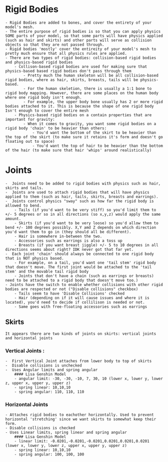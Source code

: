 # Rigid Bodies
	- Rigid Bodies are added to bones, and cover the entirety of your model's mesh.
	- The entire purpose of rigid bodies is so that you can apply physics SOME parts of your model, so that some parts will have physics applied (such as hair and skirts) and other parts will serve as collision objects so that they are not passed through.
	- Rigid bodies 'mostly' cover the entireity of your model's mesh to pretty much ensure that all physics rules are applied. 
	- There are two types of rigid bodies: collision-based rigid bodies and physics-based rigid bodies
		- Collison-based rigid bodies are used for making sure that physics-based based rigid bodies don't pass through them
			- Pretty much the human skeleton will be all collision-based rigid bodies, where as hair, skirts, breasts, tails will be physics-based.
			- For the human skeletion, there is usually a 1:1 bone to rigid body mapping. However, there are some places on the human body where one rigid body isn't enough.
			- For example, the upper body bone usually has 2 or more rigid bodies attached to it. This is because the shape of one rigid body Isn't enough to cover the entire mesh
		- Physics-based rigid bodies on a contain properties that are important for gravity:
			- When it comes to gravity, you want some rigid bodies on a rigid body 'chain' to be heavier than others:
				- You'd want the bottom of the skirt to be heavier than the top of the skirt (to make sure it retains it's form and doesn't go floating out to space)
				- You'd want the top of hair to be heavier than the bottom of the hair (to make sure that hair 'whips' around realistically)



# Joints
	-  Joints need to be added to rigid bodies with physics such as hair, skirts and tails.
	-  Joints are used to attach rigid bodies that will have physics applied to them (such as hair, tails, skirts, breasts and earrings).
	-  Joints control physics "sway" such as how far the rigid body is allowed to bend.
		- Tails (if you'd want to be very stiff) so you'd limit them to +/- 5 degrees or so in all directions (so x,y,z) would apply the same amount.
		- Skirts (if you'd want to be very loose) so you'd allow them to bend +/- 100 degrees possibly. X,Y amd Z depends on which direction you'd want them to go in (they should all be different).
		- Hair is somewhere in-between the two.
		- Accessories such as earrings is also a toss up
		- Breasts (if you want breast jiggle) +/- 5 to 10 degrees in all directions seems about right? IDK never got that far yet.
	-  Each joint 'chain' should always be connected to one rigid body that is NOT physics based.
		- For example, on a tail, you'd want one 'tail stem' rigid body that doesn't move. The first joint would be attached to the 'tail stem' and the movable tail rigid body
		- Joints that don't have a chain (such as earrings or breasts) need to be attached to a rigid body that doesn't move too.)
	- Joints have the switch to enable whether collisions with other rigid bodies are respected or not ("Disable collisions" checkbox)
		- Tails seem to have 'Disable Collisions' checked
		- Hair (depending on if it will cause issues and where it is located), you'd need to decide if collilison is needed or not.
		- Same goes with free-floating accessories such as earrings


## Skirts
	It appears there are two kinds of joints on skirts: vertical joints and horizontal joints

### Vertical Joints :
	-  First Vertical Joint attaches from lower body to top of skirts
	-  Disable collisions is unchecked
	-  Uses Angular limits and spring angular
		#### Lisa Genshin Model
		- angular limit: -30, -30, -10, 7, 30, 10 (lower x, lower y, lower z, upper x, upper y, upper z)
		- spring linear: 10,10,10
		- spring angular: 110, 110, 110

### Horizontal Joints
	- Attaches rigid bodies to eachother horizontally. Used to prevent horizontal 'stretching' since we want skirts to somewhat keep their form.
	- Disable collisions is checked
	- Uses Linear limits, spring linear and spring angular
		#### Lisa Genshin Model
		- linear limit: -0.0201,-0.0201,-0.0201,0.0201,0.0201,0.0201 (lower x, lower y, lower z, upper x, upper y, upper z)
		- spring linear: 10,10,10
		- spring angular: 100, 100, 100



